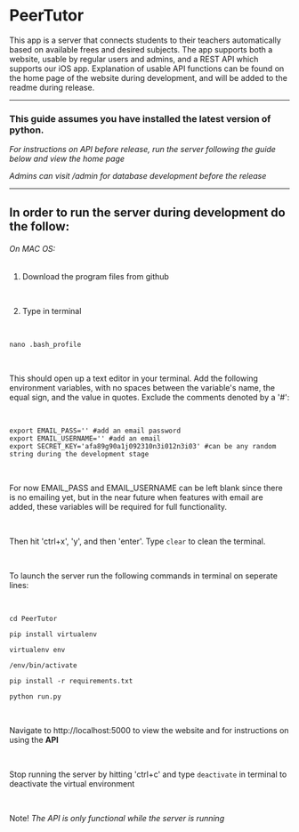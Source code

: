 # PeerTutor

This app is a server that connects students to their teachers automatically based on available frees and desired subjects. The app supports both a website, usable by regular users and admins, and a REST API which supports our iOS app. Explanation of usable API functions can be found on the home page of the website during development, and will be added to the readme during release.

___

### This guide assumes you have installed the latest version of python. 
<em> For instructions on API before release, run the server following the guide below and view the home page </em>

<em> Admins can visit /admin for database development before the release </em>

___

## In order to run the server during development do the follow:
###### On MAC OS:
1. Download the program files from github

<br>

2. Type in terminal

<br>

```
nano .bash_profile
```

<br>

This should open up a text editor in your terminal. Add the following environment variables, with no spaces between the 
variable's name, the equal sign, and the value in quotes. Exclude the comments denoted by a '#':

<br>

```
export EMAIL_PASS='' #add an email password
export EMAIL_USERNAME='' #add an email
export SECRET_KEY='afa89g90a1j092310n3i012n3i03' #can be any random string during the development stage
```

<br>

For now EMAIL_PASS and EMAIL_USERNAME can be left blank since there is no emailing yet, but in the near future when features with email are added,
these variables will be required for full functionality. 

<br>

Then hit 'ctrl+x', 'y', and then 'enter'. Type `clear` to clean the terminal. 

<br>

To launch the server run the following commands in terminal on seperate lines:

<br>


```
cd PeerTutor
```
```
pip install virtualenv 
```
```
virtualenv env
```
```
/env/bin/activate
```
```
pip install -r requirements.txt
```
```
python run.py
```

<br>

Navigate to http://localhost:5000 to view the website and for instructions on using the **API**

<br>

Stop running the server by hitting 'ctrl+c' and type `deactivate` in terminal to deactivate the virtual environment

<br>

Note! <em> The API is only functional while the server is running </em>
